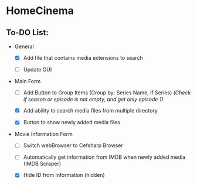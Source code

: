 # HomeCinema

## To-DO List:
- General
  - [x] Add file that contains media extensions to search
  
  - [ ] Update GUI

- Main Form
  - [ ] Add Button to Group Items (Group by: Series Name, if Series) *(Check if season or episode is not empty, and get only episode 1)*
  
  - [x] Add ability to search media files from multiple directory
  
  - [x] Button to show newly added media files

- Movie Information Form
  - [ ] Switch webBrowser to Cefsharp Browser
  
  - [ ] Automatically get information from IMDB when newly added media (IMDB Scraper)
  
  - [x] Hide ID from information (hidden)